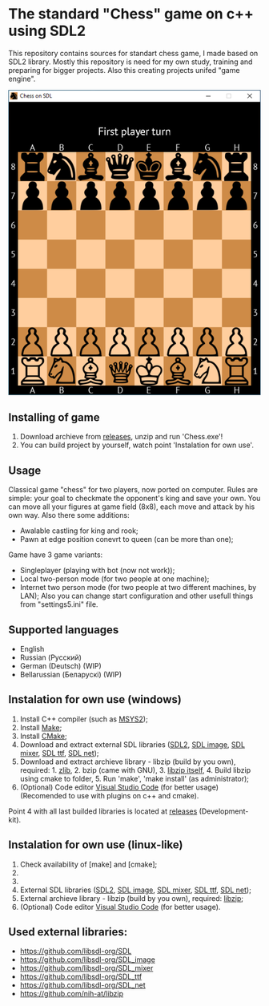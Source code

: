 # The standard "Chess" game on c++ using SDL2

This repository contains sources for standart chess game, I made based on SDL2 library.
Mostly this repository is need for my own study, training and preparing for bigger projects.
Also this creating projects unifed "game engine".

![Screenshot of game](/screenshots/game-main.png?raw=true)

## Installing of game
1. Download archieve from [releases](https://github.com/kolyaka32/SDL-net-chess/releases), unzip and run 'Chess.exe'!
2. You can build project by yourself, watch point 'Instalation for own use'.


## Usage
Classical game "chess" for two players, now ported on computer.
Rules are simple: your goal to checkmate the opponent's king and save your own.
You can move all your figures at game field (8x8), each move and attack by his own way.
Also there some additions:
* Awalable castling for king and rook;
* Pawn at edge position conevrt to queen (can be more than one);

Game have 3 game variants: 
* Singleplayer (playing with bot (now not work));
* Local two-person mode (for two people at one machine);
* Internet two person mode (for two people at two different machines, by LAN);
Also you can change start configuration and other usefull things from "settings5.ini" file.


## Supported languages
* English
* Russian (Русский)
* German (Deutsch) (WIP)
* Bellarussian (Беларускі) (WIP)


## Instalation for own use (windows)
1. Install C++ compiler (such as [MSYS2](https://www.msys2.org/#installation));
2. Install [Make](https://sourceforge.net/projects/gnuwin32/files/make/3.81/make-3.81.exe/download);
3. Install [CMake](https://sourceforge.net/projects/cmake.mirror/);
4. Download and extract external SDL libraries ([SDL2](https://github.com/libsdl-org/SDL/releases), [SDL image](https://github.com/libsdl-org/SDL_image/releases), [SDL mixer](https://github.com/libsdl-org/SDL_mixer/releases), [SDL ttf](https://github.com/libsdl-org/SDL_ttf/releases), [SDL net](https://github.com/libsdl-org/SDL_net/releases));
5. Download and extract archieve library - libzip (build by you own), required: 1. [zlib](https://www.zlib.net/), 2. bzip (came with GNU), 3. [libzip itself](https://libzip.org/download/), 4. Build libzip using cmake to folder, 5. Run 'make', 'make install' (as administrator);
6. (Optional) Code editor [Visual Studio Code](https://code.visualstudio.com/download) (for better usage) (Recomended to use with plugins on c++ and cmake).

Point 4 with all last builded libraries is located at [releases](https://github.com/kolyaka32/SDL-net-chess/releases) (Development-kit).


## Instalation for own use (linux-like)
1. Check availability of [make] and [cmake];
2. 
3. 
4. External SDL libraries ([SDL2](https://github.com/libsdl-org/SDL/releases), [SDL image](https://github.com/libsdl-org/SDL_image/releases), [SDL mixer](https://github.com/libsdl-org/SDL_mixer/releases), [SDL ttf](https://github.com/libsdl-org/SDL_ttf/releases), [SDL net](https://github.com/libsdl-org/SDL_net/releases));
5. External archieve library - libzip (build by you own), required: [libzip](https://libzip.org/download/);
6. (Optional) Code editor [Visual Studio Code](https://code.visualstudio.com/download) (for better usage).




## Used external libraries:
* https://github.com/libsdl-org/SDL
* https://github.com/libsdl-org/SDL_image
* https://github.com/libsdl-org/SDL_mixer
* https://github.com/libsdl-org/SDL_ttf
* https://github.com/libsdl-org/SDL_net
* https://github.com/nih-at/libzip
